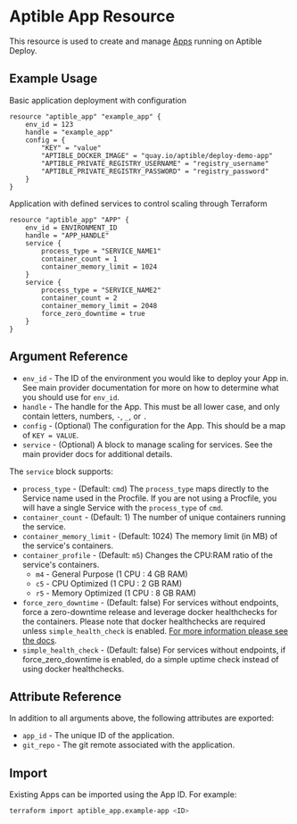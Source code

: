 # Aptible App Resource

This resource is used to create and manage
[Apps](https://www.aptible.com/docs/core-concepts/apps) running on Aptible
Deploy.

## Example Usage

Basic application deployment with configuration

```hcl
resource "aptible_app" "example_app" {
    env_id = 123
    handle = "example_app"
    config = {
        "KEY" = "value"
        "APTIBLE_DOCKER_IMAGE" = "quay.io/aptible/deploy-demo-app"
        "APTIBLE_PRIVATE_REGISTRY_USERNAME" = "registry_username"
        "APTIBLE_PRIVATE_REGISTRY_PASSWORD" = "registry_password"
    }
}
```

Application with defined services to control scaling through Terraform

```hcl
resource "aptible_app" "APP" {
    env_id = ENVIRONMENT_ID
    handle = "APP_HANDLE"
    service {
        process_type = "SERVICE_NAME1"
        container_count = 1
        container_memory_limit = 1024
    }
    service {
        process_type = "SERVICE_NAME2"
        container_count = 2
        container_memory_limit = 2048
        force_zero_downtime = true
    }
}
```

## Argument Reference

- `env_id` - The ID of the environment you would like to deploy your
  App in. See main provider documentation for more on how to determine what
  you should use for `env_id`.
- `handle` - The handle for the App. This must be all lower case, and
  only contain letters, numbers, `-`, `_`, or `.`
- `config` - (Optional) The configuration for the App. This should be a
  map of `KEY = VALUE`.
- `service` - (Optional) A block to manage scaling for services. See the main
  provider docs for additional details.

The `service` block supports:

- `process_type` - (Default: `cmd`) The `process_type` maps directly to the
  Service name used in the Procfile. If you are not using a Procfile, you will
  have a single Service with the `process_type` of `cmd`.
- `container_count` - (Default: 1) The number of unique containers running the
  service.
- `container_memory_limit` - (Default: 1024) The memory limit (in MB) of the
  service's containers.
- `container_profile` - (Default: `m5`) Changes the CPU:RAM ratio of the
  service's containers.
  - `m4` - General Purpose (1 CPU : 4 GB RAM)
  - `c5` - CPU Optimized (1 CPU : 2 GB RAM)
  - `r5` - Memory Optimized (1 CPU : 8 GB RAM)
- `force_zero_downtime` - (Default: false) For services without endpoints, force
  a zero-downtime release and leverage docker healthchecks for the containers. Please
  note that docker healthchecks are required unless `simple_health_check` is enabled.
  [For more information please see the docs](https://www.aptible.com/docs/core-concepts/apps/deploying-apps/releases/overview).
- `simple_health_check` - (Default: false) For services without endpoints, if
  force_zero_downtime is enabled, do a simple uptime check instead of using docker healthchecks.

## Attribute Reference

In addition to all arguments above, the following attributes are exported:

- `app_id` - The unique ID of the application.
- `git_repo` - The git remote associated with the application.

## Import

Existing Apps can be imported using the App ID. For example:

```bash
terraform import aptible_app.example-app <ID>
```
